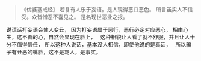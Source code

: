 > 《优婆塞戒经》
> 若复有人乐于妄语。是人现得恶口恶色。
> 所言虽实人不信受。众皆憎恶不喜见之。
> 是名现世恶业之报。

说谎话打妄语会使人变丑，
因为打妄语属于恶行，恶行必定对应恶心，
相由心生，这不善的心，自然会显现在脸上，
&nbsp;
这种相貌让人看了就不舒服，并且让人十分不值得信任，
所以这种人说话，基本没人相信，即使他说的是真话，
&nbsp;
所以骗子有丑恶的嘴脸，这不是骂人，是事实。
